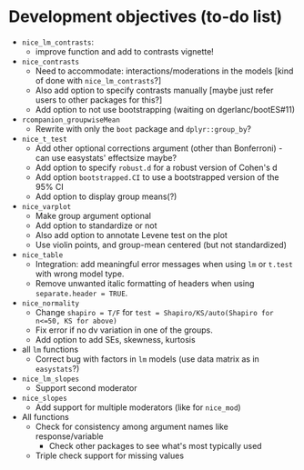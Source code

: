 # Development objectives (to-do list)

* `nice_lm_contrasts`:
  * improve function and add to contrasts vignette!
* `nice_contrasts`
  * Need to accommodate: interactions/moderations in the models [kind of done with `nice_lm_contrasts`?]
  * Also add option to specify contrasts manually [maybe just refer users to other packages for this?]
  * Add option to not use bootstrapping (waiting on dgerlanc/bootES#11)
* `rcompanion_groupwiseMean`
  * Rewrite with only the `boot` package and `dplyr::group_by`?
* `nice_t_test`
  * Add other optional corrections argument (other than Bonferroni) - can use easystats' effectsize maybe?
  * Add option to specify `robust.d` for a robust version of Cohen's d
  * Add option `bootstrapped.CI` to use a bootstrapped version of the 95% CI
  * Add option to display group means(?)
* `nice_varplot`
  * Make group argument optional
  * Add option to standardize or not
  * Also add option to annotate Levene test on the plot
  * Use violin points, and group-mean centered (but not standardized)
* `nice_table`
  * Integration: add meaningful error messages when using `lm` or `t.test` with wrong model type.
  * Remove unwanted italic formatting of headers when using `separate.header = TRUE`.
* `nice_normality`
  * Change `shapiro = T/F` for `test = Shapiro/KS/auto(Shapiro for n<=50, KS for above)`
  * Fix error if no dv variation in one of the groups.
  * Add option to add SEs, skewness, kurtosis 
* all `lm` functions
  * Correct bug with factors in `lm` models (use data matrix as in `easystats`?)
* `nice_lm_slopes`
  * Support second moderator
* `nice_slopes`
  * Add support for multiple moderators (like for `nice_mod`)
* All functions
  * Check for consistency among argument names like response/variable
      * Check other packages to see what's most typically used
  * Triple check support for missing values
